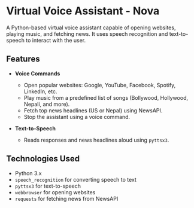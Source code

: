 # Virtual Voice Assistant - Nova

A Python-based virtual voice assistant capable of opening websites, playing music, and fetching news. It uses speech recognition and text-to-speech to interact with the user.

## Features

- **Voice Commands**
  - Open popular websites: Google, YouTube, Facebook, Spotify, LinkedIn, etc.
  - Play music from a predefined list of songs (Bollywood, Hollywood, Nepali, and more).
  - Fetch top news headlines (US or Nepal) using NewsAPI.
  - Stop the assistant using a voice command.

- **Text-to-Speech**
  - Reads responses and news headlines aloud using `pyttsx3`.

## Technologies Used

- Python 3.x
- `speech_recognition` for converting speech to text
- `pyttsx3` for text-to-speech
- `webbrowser` for opening websites
- `requests` for fetching news from NewsAPI
